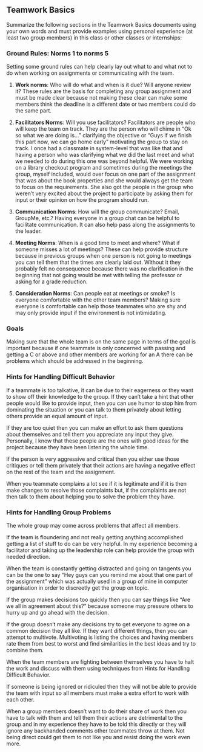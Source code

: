 ## Teamwork Basics

Summarize the following sections in the Teamwork Basics documents using your
own words and must provide examples using personal experience (at least two
group members) in this class or other classes or internships:

### Ground Rules: Norms 1 to norms 5

Setting some ground rules can help clearly lay out what to and what not to do
when working on assignments or communicating with the team.

1. **Work norms**: Who will do what and when is it due? Will anyone review it?
   These rules are the basis for completing any group assignment and must be
   made clear because not making these clear can make some members think the
   deadline is a different date or two members could do the same part.

2. **Facilitators Norms**: Will you use facilitators? Facilitators are people
   who will keep the team on track. They are the person who will chime in “Ok
   so what we are doing is…” clarifying the objective or “Guys if we finish
   this part now, we can go home early” motivating the group to stay on track.
   I once had a classmate in system-level that was like that and having a
   person who was clarifying what we did the last meet and what we needed to do
   during this one was beyond helpful. We were working on a library checkout
   program and sometimes during the meetings the group, myself included, would
   over focus on one part of the assignment that was about the book properties
   and she would always get the team to focus on the requirements. She also got
   the people in the group who weren’t very excited about the project to
   participate by asking them for input or their opinion on how the program
   should run.

3. **Communication Norms**: How will the group communicate? Email, GroupMe,
   etc.? Having everyone in a group chat can be helpful to facilitate
   communication. It can also help pass along the assignments to the leader.

4. **Meeting Norms**: When is a good time to meet and where? What if someone
   misses a lot of meetings? These can help provide structure because in
   previous groups when one person is not going to meetings you can tell them
   that the times are clearly laid out. Without it they probably felt no
   consequence because there was no clarification in the beginning that not
   going would be met with telling the professor or asking for a grade
   reduction.

5. **Consideration Norms**: Can people eat at meetings or smoke? Is everyone
   comfortable with the other team members? Making sure everyone is comfortable
   can help those teammates who are shy and may only provide input if the
   environment is not intimidating.

### Goals

Making sure that the whole team is on the same page in terms of the goal is
important because if one teammate is only concerned with passing and getting a
C or above and other members are working for an A there can be problems which
should be addressed in the beginning.

### Hints for Handling Difficult Behavior

If a teammate is too talkative, it can be due to their eagerness or they want
to show off their knowledge to the group. If they can’t take a hint that other
people would like to provide input, then you can use humor to stop him from
dominating the situation or you can talk to them privately about letting others
provide an equal amount of input.

If they are too quiet then you can make an effort to ask them questions about
themselves and tell them you appreciate any input they give. Personally, I know
that these people are the ones with good ideas for the project because they
have been listening the whole time.

If the person is very aggressive and critical then you either use those
critiques or tell them privately that their actions are having a negative
effect on the rest of the team and the assignment.

When you teammate complains a lot see if it is legitimate and if it is then
make changes to resolve those complaints but, if the complaints are not then
talk to them about helping you to solve the problem they have.

### Hints for Handling Group Problems

The whole group may come across problems that affect all members.

If the team is floundering and not really getting anything accomplished getting
a list of stuff to do can be very helpful. In my experience becoming a
facilitator and taking up the leadership role can help provide the group with
needed direction.

When the team is constantly getting distracted and going on tangents you can be
the one to say “Hey guys can you remind me about that one part of the
assignment” which was actually used in a group of mine in computer organisation
in order to discreetly get the group on topic.

If the group makes decisions too quickly then you can say things like “Are we
all in agreement about this?” because someone may pressure others to hurry up
and go ahead with the decision.

If the group doesn’t make any decisions try to get everyone to agree on a
common decision they all like. If they want different things, then you can
attempt to multivote. Multivoting is listing the choices and having members
rate them from best to worst and find similarities in the best ideas and try to
combine them.

When the team members are fighting between themselves you have to halt the work
and discuss with them using techniques from Hints for Handling Difficult
Behavior.

If someone is being ignored or ridiculed then they will not be able to provide
the team with input so all members must make a extra effort to work with each
other.

When a group members doesn’t want to do their share of work then you have to
talk with them and tell them their actions are detrimental to the group and in
my experience they have to be told this directly or they will ignore any
backhanded comments other teammates throw at them. Not being direct could get
them to not like you and resist doing the work even more.
